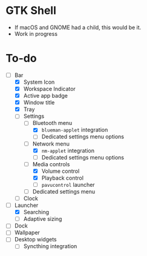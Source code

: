 # GTK Shell

- If macOS and GNOME had a child, this would be it.
- Work in progress

# To-do
- [ ] Bar
    - [x] System Icon
    - [x] Workspace Indicator
    - [x] Active app badge
    - [x] Window title
    - [x] Tray
    - [ ] Settings
        - [ ] Bluetooth menu
            - [x] `blueman-applet` integration
            - [ ] Dedicated settings menu options
        - [ ] Network menu
            - [x] `nm-applet` integration
            - [ ] Dedicated settings menu options
        - [ ] Media controls
            - [x] Volume control
            - [x] Playback control
            - [ ] `pavucontrol` launcher
        - [ ] Dedicated settings menu
    - [ ] Clock
- [ ] Launcher
    - [x] Searching
    - [ ] Adaptive sizing
- [ ] Dock
- [ ] Wallpaper
- [ ] Desktop widgets
    - [ ] Syncthing integration